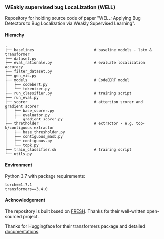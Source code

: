 ### WEakly supervised bug LocaLization (WELL)

Repository for holding source code of paper "WELL: Applying Bug Detectors to Bug Localization via Weakly Supervised Learning".

#### Hierachy

```
.
├── baselines							# baseline models - lstm & transformer
├── dataset.py
├── eval_rationale.py					# evaluate localization accuracy
├── filter_dataset.py
├── gen_vis.py
├── models								# CodeBERT model
│   ├── codebert.py
│   └── tokenizer.py
├── run_classifier.py					# training script
├── run_eval.py
├── scorer								# attention scorer and gradient scorer
│   ├── base_scorer.py
│   ├── evaluator.py
│   └── gradient_scorer.py
├── thretholder							# extractor - e.g. top-k/contiguous extractor
│   ├── base_thresholder.py
│   ├── contiguous_mask.py
│   ├── contiguous.py
│   └── topk.py
├── train_classifier.sh					# training script
└── utils.py

```

#### Environment

Python 3.7 with package requirements:

```
torch==1.7.1
transformers==3.4.0
```

#### Acknowledgement

The repository is built based on [FRESH](https://github.com/successar/FRESH). Thanks for their well-written open-sourced project.

Thanks for Huggingface for their transformers package and detailed [documentations](https://huggingface.co/transformers/).